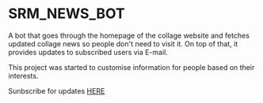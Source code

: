 # SRM_NEWS_BOT

A bot that goes through the homepage of the collage website and fetches updated collage news so people don't need to visit it. On top of that, it provides updates to subscribed users via E-mail. 

This project was started to customise information for people based on their interests.

Sunbscribe for updates [HERE](https://docs.google.com/forms/d/1Ym1GzRmVQlTTOfOn2okeQT9PMKIDmSrA4xDdxQDTdlA/viewform)
